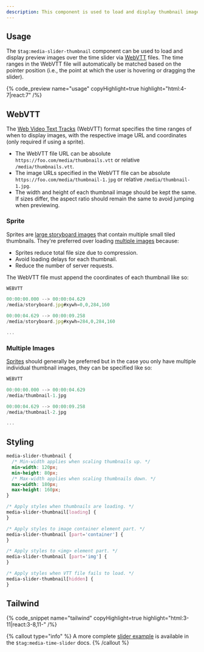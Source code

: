 ```yaml
---
description: This component is used to load and display thumbnail images over the time slider.
---
```


## Usage

The `$tag:media-slider-thumbnail` component can be used to load and display preview images over
the time slider via [WebVTT](#webvtt) files. The time ranges in the WebVTT file will
automatically be matched based on the pointer position (i.e., the point at which the user is
hovering or dragging the slider).

{% code_preview name="usage" copyHighlight=true highlight="html:4-7|react:7" /%}

## WebVTT

The [Web Video Text Tracks](https://developer.mozilla.org/en-US/docs/Web/API/WebVTT_API) (WebVTT)
format specifies the time ranges of when to display images, with the respective image URL
and coordinates (only required if using a sprite).

- The WebVTT file URL can be absolute `https://foo.com/media/thumbnails.vtt` or relative `/media/thumbnails.vtt`.
- The image URLs specified in the WebVTT file can be absolute
  `https://foo.com/media/thumbnail-1.jpg` or relative `/media/thumbnail-1.jpg`.
- The width and height of each thumbnail image should be kept the same. If sizes differ, the aspect
  ratio should remain the same to avoid jumping when previewing.

### Sprite

Sprites are [large storyboard images](https://media-files.vidstack.io/storyboard.jpg) that contain
multiple small tiled thumbnails. They're preferred over loading [multiple images](#multiple-images)
because:

- Sprites reduce total file size due to compression.
- Avoid loading delays for each thumbnail.
- Reduce the number of server requests.

The WebVTT file must append the coordinates of each thumbnail like so:

```js
WEBVTT

00:00:00.000 --> 00:00:04.629
/media/storyboard.jpg#xywh=0,0,284,160

00:00:04.629 --> 00:00:09.258
/media/storyboard.jpg#xywh=284,0,284,160

...
```

### Multiple Images

[Sprites](#sprite) should generally be preferred but in the case you only have multiple individual
thumbnail images, they can be specified like so:

```js
WEBVTT

00:00:00.000 --> 00:00:04.629
/media/thumbnail-1.jpg

00:00:04.629 --> 00:00:09.258
/media/thumbnail-2.jpg

...
```

## Styling

```css
media-slider-thumbnail {
  /* Min-width applies when scaling thumbnails up. */
  min-width: 120px;
  min-height: 80px;
  /* Max-width applies when scaling thumbnails down. */
  max-width: 180px;
  max-height: 160px;
}

/* Apply styles when thumbnails are loading. */
media-slider-thumbnail[loading] {
}

/* Apply styles to image container element part. */
media-slider-thumbnail [part='container'] {
}

/* Apply styles to <img> element part. */
media-slider-thumbnail [part='img'] {
}

/* Apply styles when VTT file fails to load. */
media-slider-thumbnail[hidden] {
}
```

## Tailwind

{% code_snippet name="tailwind" copyHighlight=true highlight="html:3-11|react:3-8,11-" /%}

{% callout type="info" %}
A more complete [slider example](/docs/react/player/components/sliders/time-slider#tailwind) is
available in the `$tag:media-time-slider` docs.
{% /callout %}
